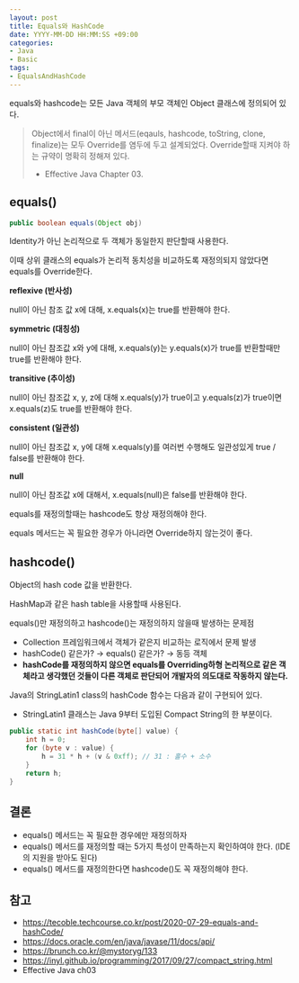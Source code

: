 ```yaml
---
layout: post
title: Equals와 HashCode
date: YYYY-MM-DD HH:MM:SS +09:00
categories:
- Java
- Basic
tags:
- EqualsAndHashCode
---
```


equals와 hashcode는 모든 Java 객체의 부모 객체인 Object 클래스에 정의되어 있다.

> Object에서 final이 아닌 메서드(eqauls, hashcode, toString, clone, finalize)는 모두 Override를 염두에 두고 설계되었다.
> Override할때 지켜야 하는 규약이 명확히 정해져 있다.
> - Effective Java Chapter 03.

## equals()

```java
public boolean equals(Object obj)
```

Identity가 아닌 논리적으로 두 객체가 동일한지 판단할때 사용한다.

이때 상위 클래스의 equals가 논리적 동치성을 비교하도록 재정의되지 않았다면 equals를 Override한다.

**reflexive (반사성)**

null이 아닌 참조 값 x에 대해, x.equals(x)는 true를 반환해야 한다.

**symmetric (대칭성)**

null이 아닌 참조값 x와 y에 대해, x.equals(y)는 y.equals(x)가 true를 반환할때만 true를 반환해야 한다.

**transitive (추이성)**

null이 아닌 참조값 x, y, z에 대해 x.equals(y)가 true이고 y.equals(z)가 true이면 x.equals(z)도 true를 반환해야 한다.

**consistent (일관성)**

null이 아닌 참조값 x, y에 대해 x.equals(y)를 여러번 수행해도 일관성있게 true / false를 반환해야 한다.

**null**

null이 아닌 참조값 x에 대해서, x.equals(null)은 false를 반환해야 한다.

equals를 재정의할때는 hashcode도 항상 재정의해야 한다.

equals 메서드는 꼭 필요한 경우가 아니라면 Override하지 않는것이 좋다.

## hashcode()

Object의 hash code 값을 반환한다.

HashMap과 같은 hash table을 사용할때 사용된다.

equals()만 재정의하고 hashcode()는 재정의하지 않을때 발생하는 문제점

- Collection 프레임워크에서 객체가 같은지 비교하는 로직에서 문제 발생
- hashCode() 같은가? → equals() 같은가? → 동등 객체
- **hashCode를 재정의하지 않으면 equals를 Overriding하형 논리적으로 같은 객체라고 생각했던 것들이 다른 객체로 판단되어 개발자의 의도대로 작동하지 않는다.**

Java의 StringLatin1 class의 hashCode 함수는 다음과 같이 구현되어 있다.

- StringLatin1 클래스는 Java 9부터 도입된 Compact String의 한 부분이다.

```java
public static int hashCode(byte[] value) {
	int h = 0;
	for (byte v : value) {
		h = 31 * h + (v & 0xff); // 31 : 홀수 + 소수
	}
	return h;
}
```

## 결론

- equals() 메서드는 꼭 필요한 경우에만 재정의하자
- equals() 메서드를 재정의할 때는 5가지 특성이 만족하는지 확인하여야 한다. (IDE의 지원을 받아도 된다)
- equals() 메서드를 재정의한다면 hashcode()도 꼭 재정의해야 한다.

## 참고

- https://tecoble.techcourse.co.kr/post/2020-07-29-equals-and-hashCode/
- https://docs.oracle.com/en/java/javase/11/docs/api/
- https://brunch.co.kr/@mystoryg/133
- https://inyl.github.io/programming/2017/09/27/compact_string.html
- Effective Java ch03
